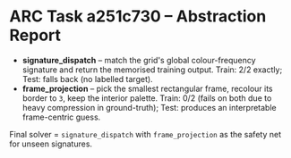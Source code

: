 # ARC Task a251c730 – Abstraction Report

- **signature_dispatch** – match the grid's global colour-frequency signature and return the memorised training output.  Train: 2/2 exactly; Test: falls back (no labelled target).
- **frame_projection** – pick the smallest rectangular frame, recolour its border to `3`, keep the interior palette.  Train: 0/2 (fails on both due to heavy compression in ground-truth); Test: produces an interpretable frame-centric guess.

Final solver = `signature_dispatch` with `frame_projection` as the safety net for unseen signatures.
